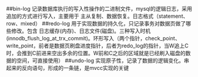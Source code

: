 ##bin-log
记录数据库执行的写入性操作的二进制文件，mysql的逻辑日志，采用追加的方式进行写入，主要用于 主从复制、数据恢复。日志格式（statement、row、mixed）
##redo-log
用于实现数据的持久化，只记录事务对数据页做了哪些修改。包含 日志缓存(内存)、日志文件(磁盘)。三种写入时机(innodb_flush_log_at_trx_commit)。环形写入（两个指针，check_point、write_point，前者是数据页刷盘进度指针，后者为redo_log的指针，当W追上C时，会推到C前进来空出多余的位置。W前和C之后的区域就是已经刷入磁盘的数据的空间，可直接使用）
##undo-log
实现原子性，记录了数据的逻辑变化。串起来的反向语句，形成的一条链，是mvcc实现的关键
